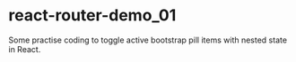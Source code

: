 # react-router-demo_01

Some practise coding to toggle active bootstrap pill items with nested state in React.
